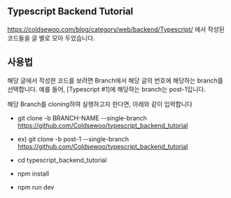 ## Typescript Backend Tutorial

https://coldsewoo.com/blog/category/web/backend/Typescript/ 에서 작성된 코드들을 글 별로 모아 두었습니다.

## 사용법

해당 글에서 작성한 코드를 보려면 Branch에서 해당 글의 번호에 해당하는 branch를 선택합니다. 예를 들어, [Typescript #1]에 해당하는 branch는 post-1입니다.

해당 Branch를 cloning하여 실행하고자 한다면, 아래와 같이 입력합니다

- git clone -b BRANCH-NAME --single-branch https://github.com/Coldsewoo/typescript_backend_tutorial

- ex) git clone -b post-1 --single-branch https://github.com/Coldsewoo/typescript_backend_tutorial

- cd typescript_backend_tutorial
- npm install
- npm run dev
